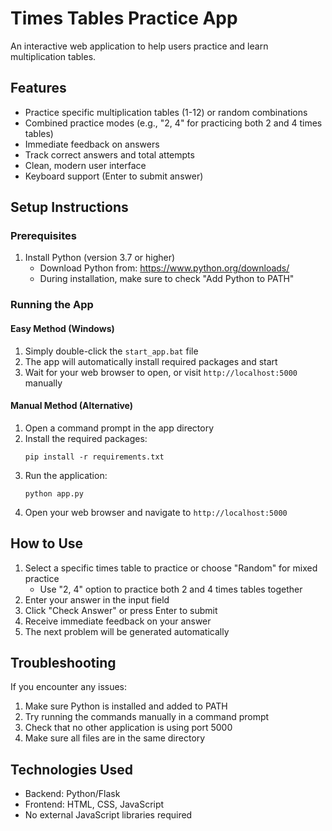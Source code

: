 # Times Tables Practice App

An interactive web application to help users practice and learn multiplication tables.

## Features

- Practice specific multiplication tables (1-12) or random combinations
- Combined practice modes (e.g., "2, 4" for practicing both 2 and 4 times tables)
- Immediate feedback on answers
- Track correct answers and total attempts
- Clean, modern user interface
- Keyboard support (Enter to submit answer)

## Setup Instructions

### Prerequisites
1. Install Python (version 3.7 or higher)
   - Download Python from: https://www.python.org/downloads/
   - During installation, make sure to check "Add Python to PATH"

### Running the App
#### Easy Method (Windows)
1. Simply double-click the `start_app.bat` file
2. The app will automatically install required packages and start
3. Wait for your web browser to open, or visit `http://localhost:5000` manually

#### Manual Method (Alternative)
1. Open a command prompt in the app directory
2. Install the required packages:
   ```
   pip install -r requirements.txt
   ```
3. Run the application:
   ```
   python app.py
   ```
4. Open your web browser and navigate to `http://localhost:5000`

## How to Use

1. Select a specific times table to practice or choose "Random" for mixed practice
   - Use "2, 4" option to practice both 2 and 4 times tables together
2. Enter your answer in the input field
3. Click "Check Answer" or press Enter to submit
4. Receive immediate feedback on your answer
5. The next problem will be generated automatically

## Troubleshooting

If you encounter any issues:
1. Make sure Python is installed and added to PATH
2. Try running the commands manually in a command prompt
3. Check that no other application is using port 5000
4. Make sure all files are in the same directory

## Technologies Used

- Backend: Python/Flask
- Frontend: HTML, CSS, JavaScript
- No external JavaScript libraries required

